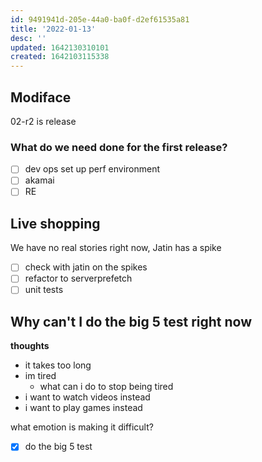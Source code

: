 ```yaml
---
id: 9491941d-205e-44a0-ba0f-d2ef61535a81
title: '2022-01-13'
desc: ''
updated: 1642130310101
created: 1642103115338
---
```


## Modiface

02-r2 is release

### What do we need done for the first release?

- [ ] dev ops set up perf environment
- [ ] akamai
- [ ] RE

## Live shopping

We have no real stories right now, Jatin has a spike
- [ ] check with jatin on the spikes
- [ ] refactor to serverprefetch
- [ ] unit tests

## Why can't I do the big 5 test right now

**thoughts**

- it takes too long
- im tired
  - what can i do to stop being tired
- i want to watch videos instead
- i want to play games instead

what emotion is making it difficult?

- [x] do the big 5 test